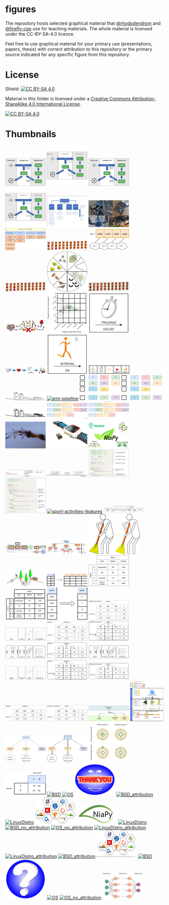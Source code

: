 # figures

The repository hosts selected graphical material that [@rhododendrom](https://github.com/rhododendrom) and [@firefly-cpp](https://github.com/firefly-cpp) use for
teaching materials. The whole material is licensed under the CC-BY-SA-4.0 licence.

Feel free to use graphical material for your primary use (presentations,
papers, thesis) with correct attribution to this repository or the
primary source indicated for any specific figure from this repository.

# License

Shield: [![CC BY-SA 4.0][cc-by-sa-shield]][cc-by-sa]

Material in this folder is licensed under a
[Creative Commons Attribution-ShareAlike 4.0 International License][cc-by-sa].

[![CC BY-SA 4.0][cc-by-sa-image]][cc-by-sa]

[cc-by-sa]: http://creativecommons.org/licenses/by-sa/4.0/
[cc-by-sa-image]: https://licensebuttons.net/l/by-sa/4.0/88x31.png
[cc-by-sa-shield]: https://img.shields.io/badge/License-CC%20BY--SA%204.0-lightgrey.svg









# Thumbnails
[![digital-twin-model](/image_thumbnails/png_digital-twin-model_thumb.png)](digital-twin/model-EN/digital-twin-model.png)
[![digital-twin-model](/image_thumbnails/svg_digital-twin-model_thumb.png)](digital-twin/model-EN/digital-twin-model.svg)
[![digital-twin-model](/image_thumbnails/png_digital-twin-model_thumb.png)](digital-twin/model-SI/digital-twin-model.png)
[![digital-twin-model](/image_thumbnails/svg_digital-twin-model_thumb.png)](digital-twin/model-SI/digital-twin-model.svg)
[![ast-diagram-1](/image_thumbnails/pdf_ast-diagram-1_thumb.png)](digital-twin/artificial-sport-trainer/ast-diagram-1.pdf)
[![ast-monitor](/image_thumbnails/jpg_ast-monitor_thumb.png)](digital-twin/artificial-sport-trainer/ast-monitor.JPG)
[![ast-outline-1](/image_thumbnails/pdf_ast-outline-1_thumb.png)](digital-twin/artificial-sport-trainer/ast-outline-1.pdf)
[![natural_evolution_bears](/image_thumbnails/png_natural_evolution_bears_thumb.png)](nature-inspired-algorithms/natural_evolution_bears.png)
[![mapping](/image_thumbnails/pdf_mapping_thumb.png)](nature-inspired-algorithms/mapping.pdf)
[![natural_evolution_bears_small](/image_thumbnails/png_natural_evolution_bears_small_thumb.png)](nature-inspired-algorithms/natural_evolution_bears_small.png)
[![ring4](/image_thumbnails/pdf_ring4_thumb.png)](nature-inspired-algorithms/ring4.pdf)
[![natural_evolution_bears](/image_thumbnails/pdf_natural_evolution_bears_thumb.png)](nature-inspired-algorithms/natural_evolution_bears.pdf)
[![ants](/image_thumbnails/pdf_ants_thumb.png)](nature-inspired-algorithms/ants.pdf)
[![primer-grucenje-sport](/image_thumbnails/pdf_primer-grucenje-sport_thumb.png)](clustering/primer-grucenje-sport.pdf)
[![pismenka-trajanje](/image_thumbnails/pdf_pismenka-trajanje_thumb.png)](data-mining-in-sport/pismenka-trajanje.pdf)
[![heart-rate-monitor-to-data-mining-evolution](/image_thumbnails/pdf_heart-rate-monitor-to-data-mining-evolution_thumb.png)](data-mining-in-sport/heart-rate-monitor-to-data-mining-evolution.pdf)
[![pismenka-interval](/image_thumbnails/pdf_pismenka-interval_thumb.png)](data-mining-in-sport/pismenka-interval.pdf)
[![glyph_example](/image_thumbnails/pdf_glyph_example_thumb.png)](data-mining-in-sport/glyph_example.pdf)
[![ARM_store](/image_thumbnails/png_ARM_store_thumb.png)](association-rule-mining/ARM_store.png)
[![arm-pipeline](/image_thumbnails/pdf_arm-pipeline_thumb.png)](association-rule-mining/arm-pipeline.pdf)
[![transaction-database](/image_thumbnails/pdf_transaction-database_thumb.png)](association-rule-mining/transaction-database.pdf)
[![transakcijska_baza](/image_thumbnails/pdf_transakcijska_baza_thumb.png)](association-rule-mining/transakcijska_baza.pdf)
[![ARM_store](/image_thumbnails/pdf_ARM_store_thumb.png)](association-rule-mining/ARM_store.pdf)
[![feature-selection](/image_thumbnails/pdf_feature-selection_thumb.png)](feature-selection/feature-selection.pdf)
[![izbira-znacilnic](/image_thumbnails/pdf_izbira-znacilnic_thumb.png)](feature-selection/izbira-znacilnic.pdf)
[![jumper-wires](/image_thumbnails/jpg_jumper-wires_thumb.png)](hardware/jumper-wires.JPG)
[![smart_watch_and_ant+](/image_thumbnails/jpg_smart_watch_and_ant+_thumb.png)](hardware/smart_watch_and_ant+.jpg)
[![NiaLogos](/image_thumbnails/png_NiaLogos_thumb.png)](nialogos/NiaLogos.png)
[![hello_world](/image_thumbnails/png_hello_world_thumb.png)](programming/haskell/yesod-framework/hello_world.PNG)
[![popularnost-haskell](/image_thumbnails/png_popularnost-haskell_thumb.png)](programming/haskell/yesod-framework/popularnost-haskell.PNG)
[![hello_yesod](/image_thumbnails/png_hello_yesod_thumb.png)](programming/haskell/yesod-framework/hello_yesod.PNG)
[![gradniki](/image_thumbnails/png_gradniki_thumb.png)](programming/haskell/yesod-framework/gradniki.PNG)
[![sport-activities-features](/image_thumbnails/pdf_sport-activities-features_thumb.png)](software-packages/sport-activities-features.pdf)
[![cevovod](/image_thumbnails/pdf_cevovod_thumb.png)](automl/si/cevovod.pdf)
[![automl](/image_thumbnails/pdf_automl_thumb.png)](automl/si/automl.pdf)
[![niaaml](/image_thumbnails/pdf_niaaml_thumb.png)](automl/si/niaaml.pdf)
[![Ciscenje_podatkov](/image_thumbnails/pdf_Ciscenje_podatkov_thumb.png)](data-cleaning/Ciscenje_podatkov.pdf)
[![Ciscenje_podatkov](/image_thumbnails/png_Ciscenje_podatkov_thumb.png)](data-cleaning/Ciscenje_podatkov.png)
[![rudar](/image_thumbnails/png_rudar_thumb.png)](data-mining/rudar.png)
[![one-hot-encoding](/image_thumbnails/pdf_one-hot-encoding_thumb.png)](data-mining/preprocessing/one-hot-encoding.pdf)
[![Vrstice_stolpci](/image_thumbnails/png_Vrstice_stolpci_thumb.png)](data-mining/preprocessing/Vrstice_stolpci.png)
[![Vrstice_stolpci](/image_thumbnails/pdf_Vrstice_stolpci_thumb.png)](data-mining/preprocessing/Vrstice_stolpci.pdf)
[![ordinal-encoding](/image_thumbnails/pdf_ordinal-encoding_thumb.png)](data-mining/preprocessing/ordinal-encoding.pdf)
[![Atribut_Instanca_missing_data](/image_thumbnails/png_Atribut_Instanca_missing_data_thumb.png)](data-mining/DM_steps/Atribut_Instanca_missing_data.png)
[![DM_steps](/image_thumbnails/png_DM_steps_thumb.png)](data-mining/DM_steps/DM_steps.png)
[![Atrribut_Instance_missing_data](/image_thumbnails/png_Atrribut_Instance_missing_data_thumb.png)](data-mining/DM_steps/Atrribut_Instance_missing_data.png)
[![Atribut_Instanca_missing_data](/image_thumbnails/pdf_Atribut_Instanca_missing_data_thumb.png)](data-mining/DM_steps/Atribut_Instanca_missing_data.pdf)
[![DM_steps](/image_thumbnails/pdf_DM_steps_thumb.png)](data-mining/DM_steps/DM_steps.pdf)
[![Atributte_Instance](/image_thumbnails/pdf_Atributte_Instance_thumb.png)](data-mining/DM_steps/Atributte_Instance.pdf)
[![DM_steps_slo](/image_thumbnails/pdf_DM_steps_slo_thumb.png)](data-mining/DM_steps/DM_steps_slo.pdf)
[![DM_steps_slo](/image_thumbnails/png_DM_steps_slo_thumb.png)](data-mining/DM_steps/DM_steps_slo.png)
[![Atributte_Instance_missing_data](/image_thumbnails/pdf_Atributte_Instance_missing_data_thumb.png)](data-mining/DM_steps/Atributte_Instance_missing_data.pdf)
[![Atribut_Instanca](/image_thumbnails/pdf_Atribut_Instanca_thumb.png)](data-mining/DM_steps/Atribut_Instanca.pdf)
[![Atributte_Instance](/image_thumbnails/png_Atributte_Instance_thumb.png)](data-mining/DM_steps/Atributte_Instance.png)
[![Atribut_Instanca](/image_thumbnails/png_Atribut_Instanca_thumb.png)](data-mining/DM_steps/Atribut_Instanca.png)
[![PodatkovnaUcnaValidacijskaTestnaMnozica](/image_thumbnails/pdf_PodatkovnaUcnaValidacijskaTestnaMnozica_thumb.png)](classification/PodatkovnaUcnaValidacijskaTestnaMnozica.pdf)
[![MnozicaUcnaValidacijskaTestna](/image_thumbnails/pdf_MnozicaUcnaValidacijskaTestna_thumb.png)](classification/MnozicaUcnaValidacijskaTestna.pdf)
[![podrocja-strojnega-ucenja](/image_thumbnails/png_podrocja-strojnega-ucenja_thumb.png)](classification/podrocja-strojnega-ucenja.png)
[![podrocja-strojnega-ucenja](/image_thumbnails/pdf_podrocja-strojnega-ucenja_thumb.png)](classification/podrocja-strojnega-ucenja.pdf)
[![VariancaPristranskost](/image_thumbnails/pdf_VariancaPristranskost_thumb.png)](classification/VariancaPristranskost.pdf)
[![metrike](/image_thumbnails/pdf_metrike_thumb.png)](classification/metrike.pdf)
[![BSD](/image_thumbnails/pdf_BSD_thumb.png)](other/BSD.pdf)
[![OS](/image_thumbnails/svg_OS_thumb.png)](other/OS.svg)
[![hvala](/image_thumbnails/pdf_hvala_thumb.png)](other/hvala.pdf)
[![BSD_attribution](/image_thumbnails/pdf_BSD_attribution_thumb.png)](other/BSD_attribution.pdf)
[![LinuxDistro](/image_thumbnails/svg_LinuxDistro_thumb.png)](other/LinuxDistro.svg)
[![PortaliInSistemiZnanja_logotipi_no_attribution](/image_thumbnails/pdf_PortaliInSistemiZnanja_logotipi_no_attribution_thumb.png)](other/PortaliInSistemiZnanja_logotipi_no_attribution.pdf)
[![niapy_logo](/image_thumbnails/png_niapy_logo_thumb.png)](other/niapy_logo.png)
[![LinuxDistro](/image_thumbnails/pdf_LinuxDistro_thumb.png)](other/LinuxDistro.pdf)
[![BSD_no_attribution](/image_thumbnails/pdf_BSD_no_attribution_thumb.png)](other/BSD_no_attribution.pdf)
[![OS_no_attribution](/image_thumbnails/pdf_OS_no_attribution_thumb.png)](other/OS_no_attribution.pdf)
[![LinuxDistro_attribution](/image_thumbnails/svg_LinuxDistro_attribution_thumb.png)](other/LinuxDistro_attribution.svg)
[![LinuxDistro_attribution](/image_thumbnails/pdf_LinuxDistro_attribution_thumb.png)](other/LinuxDistro_attribution.pdf)
[![BSD_attribution](/image_thumbnails/svg_BSD_attribution_thumb.png)](other/BSD_attribution.svg)
[![PortaliInSistemiZnanja_logotipi](/image_thumbnails/pdf_PortaliInSistemiZnanja_logotipi_thumb.png)](other/PortaliInSistemiZnanja_logotipi.pdf)
[![BSD](/image_thumbnails/svg_BSD_thumb.png)](other/BSD.svg)
[![vprasaj](/image_thumbnails/pdf_vprasaj_thumb.png)](other/vprasaj.pdf)
[![OS](/image_thumbnails/pdf_OS_thumb.png)](other/OS.pdf)
[![OS_no_attribution](/image_thumbnails/svg_OS_no_attribution_thumb.png)](other/OS_no_attribution.svg)
[![nevronska-mreza-primer](/image_thumbnails/pdf_nevronska-mreza-primer_thumb.png)](neural-network/nevronska-mreza-primer.pdf)
